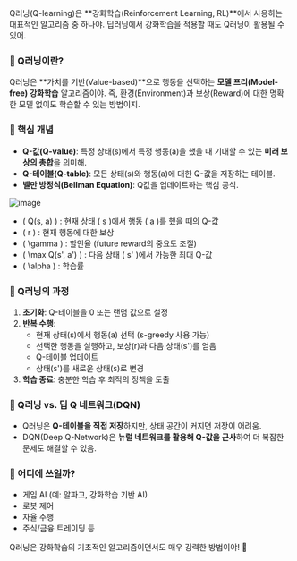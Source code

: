 Q러닝(Q-learning)은 **강화학습(Reinforcement Learning, RL)**에서 사용하는 대표적인 알고리즘 중 하나야. 딥러닝에서 강화학습을 적용할 때도 Q러닝이 활용될 수 있어.

### 🔹 Q러닝이란?
Q러닝은 **가치를 기반(Value-based)**으로 행동을 선택하는 **모델 프리(Model-free) 강화학습** 알고리즘이야. 즉, 환경(Environment)과 보상(Reward)에 대한 명확한 모델 없이도 학습할 수 있는 방법이지.

### 🔹 핵심 개념
- **Q-값(Q-value)**: 특정 상태(s)에서 특정 행동(a)을 했을 때 기대할 수 있는 **미래 보상의 총합**을 의미해.
- **Q-테이블(Q-table)**: 모든 상태(s)와 행동(a)에 대한 Q-값을 저장하는 테이블.
- **벨만 방정식(Bellman Equation)**: Q값을 업데이트하는 핵심 공식.

![image](https://github.com/user-attachments/assets/82130d8f-ac5a-4875-8a86-60a1bd052af0)


  - \( Q(s, a) \) : 현재 상태 \( s \)에서 행동 \( a \)를 했을 때의 Q-값
  - \( r \) : 현재 행동에 대한 보상
  - \( \gamma \) : 할인율 (future reward의 중요도 조절)
  - \( \max Q(s', a') \) : 다음 상태 \( s' \)에서 가능한 최대 Q-값
  - \( \alpha \) : 학습률

### 🔹 Q러닝의 과정
1. **초기화**: Q-테이블을 0 또는 랜덤 값으로 설정
2. **반복 수행**:
   - 현재 상태(s)에서 행동(a) 선택 (ε-greedy 사용 가능)
   - 선택한 행동을 실행하고, 보상(r)과 다음 상태(s')를 얻음
   - Q-테이블 업데이트
   - 상태(s')를 새로운 상태(s)로 변경
3. **학습 종료**: 충분한 학습 후 최적의 정책을 도출

### 🔹 Q러닝 vs. 딥 Q 네트워크(DQN)
- Q러닝은 **Q-테이블을 직접 저장**하지만, 상태 공간이 커지면 저장이 어려움.
- DQN(Deep Q-Network)은 **뉴럴 네트워크를 활용해 Q-값을 근사**하여 더 복잡한 문제도 해결할 수 있음.

### 🔹 어디에 쓰일까?
- 게임 AI (예: 알파고, 강화학습 기반 AI)
- 로봇 제어
- 자율 주행
- 주식/금융 트레이딩 등

Q러닝은 강화학습의 기초적인 알고리즘이면서도 매우 강력한 방법이야! 🚀

